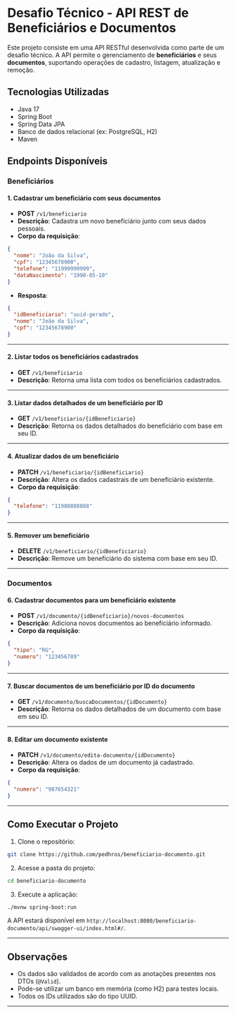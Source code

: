 # Desafio Técnico - API REST de Beneficiários e Documentos

Este projeto consiste em uma API RESTful desenvolvida como parte de um desafio técnico. A API permite o gerenciamento de **beneficiários** e seus **documentos**, suportando operações de cadastro, listagem, atualização e remoção.

## Tecnologias Utilizadas

- Java 17
- Spring Boot
- Spring Data JPA
- Banco de dados relacional (ex: PostgreSQL, H2)
- Maven

## Endpoints Disponíveis

### Beneficiários

#### 1. Cadastrar um beneficiário com seus documentos

- **POST** `/v1/beneficiario`
- **Descrição**: Cadastra um novo beneficiário junto com seus dados pessoais.
- **Corpo da requisição**:
```json
{
  "nome": "João da Silva",
  "cpf": "12345678900",
  "telefone": "11999999999",
  "dataNascimento": "1990-05-10"
}
```
- **Resposta**:
```json
{
  "idBeneficiario": "uuid-gerado",
  "nome": "João da Silva",
  "cpf": "12345678900"
}
```

---

#### 2. Listar todos os beneficiários cadastrados

- **GET** `/v1/beneficiario`
- **Descrição**: Retorna uma lista com todos os beneficiários cadastrados.

---

#### 3. Listar dados detalhados de um beneficiário por ID

- **GET** `/v1/beneficiario/{idBeneficiario}`
- **Descrição**: Retorna os dados detalhados do beneficiário com base em seu ID.

---

#### 4. Atualizar dados de um beneficiário

- **PATCH** `/v1/beneficiario/{idBeneficiario}`
- **Descrição**: Altera os dados cadastrais de um beneficiário existente.
- **Corpo da requisição**:
```json
{
  "telefone": "11988888888"
}
```

---

#### 5. Remover um beneficiário

- **DELETE** `/v1/beneficiario/{idBeneficiario}`
- **Descrição**: Remove um beneficiário do sistema com base em seu ID.

---

### Documentos

#### 6. Cadastrar documentos para um beneficiário existente

- **POST** `/v1/documento/{idBeneficiario}/novos-documentos`
- **Descrição**: Adiciona novos documentos ao beneficiário informado.
- **Corpo da requisição**:
```json
{
  "tipo": "RG",
  "numero": "123456789"
}
```

---

#### 7. Buscar documentos de um beneficiário por ID do documento

- **GET** `/v1/documento/buscaDocumentos/{idDocumento}`
- **Descrição**: Retorna os dados detalhados de um documento com base em seu ID.

---

#### 8. Editar um documento existente

- **PATCH** `/v1/documento/edita-documento/{idDocumento}`
- **Descrição**: Altera os dados de um documento já cadastrado.
- **Corpo da requisição**:
```json
{
  "numero": "987654321"
}
```

---

## Como Executar o Projeto

1. Clone o repositório:
```bash
git clone https://github.com/pedhros/beneficiario-documento.git
```

2. Acesse a pasta do projeto:
```bash
cd beneficiario-documento
```

3. Execute a aplicação:
```bash
./mvnw spring-boot:run
```

A API estará disponível em `http://localhost:8080/beneficiario-documento/api/swagger-ui/index.html#/`.

---

## Observações

- Os dados são validados de acordo com as anotações presentes nos DTOs (`@Valid`).
- Pode-se utilizar um banco em memória (como H2) para testes locais.
- Todos os IDs utilizados são do tipo UUID.

---